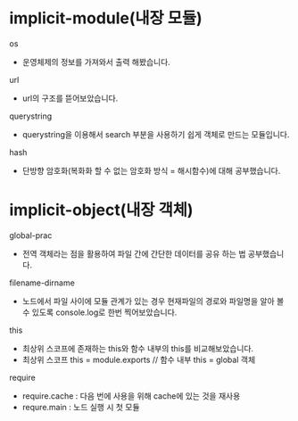 # implicit-module(내장 모듈)
  os
  - 운영체제의 정보를 가져와서 출력 해봤습니다.

  url
  - url의 구조를 뜯어보았습니다.

  querystring
  - querystring을 이용해서 search 부분을 사용하기 쉽게 객체로 만드는 모듈입니다.

  hash
  - 단방향 암호화(복화화 할 수 없는 암호화 방식 = 해시함수)에 대해 공부했습니다.


  # implicit-object(내장 객체)
  global-prac
  - 전역 객체라는 점을 활용하여 파일 간에 간단한 데이터를 공유 하는 법 공부했습니다.

  filename-dirname
  - 노드에서 파일 사이에 모듈 관계가 있는 경우 현재파일의 경로와 파일명을 알아 볼 수 있도록 console.log로 한번 찍어보았습니다.

  this
  - 최상위 스코프에 존재하는 this와 함수 내부의 this를 비교해보았습니다.
  - 최상위 스코프 this = module.exports // 함수 내부 this = global 객체

  require
  - require.cache : 다음 번에 사용을 위해 cache에 있는 것을 재사용
  - requre.main : 노드 실행 시 첫 모듈